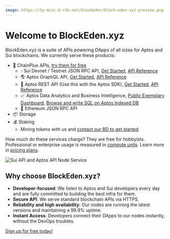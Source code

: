 ```yaml
---
image: https://tp-misc.b-cdn.net/blockeden/block-eden-xyz-preview.png
---
```

# Welcome to BlockEden.xyz

BlockEden.xyz is a suite of APIs powering DApps of all sizes for Aptos and Sui blockchains. We currently serve these products:

* 🔌 ChainPlus APIs, [try them for free](https://blockeden.xyz/keys)
  * 💧 Sui Devnet / Testnet JSON RPC API, [Get Started](/docs/sui/), [API Reference](https://docs.sui.io/sui-jsonrpc)
  * 🌎 Aptos GraphQL API, [Get Started](/blog/2022/11/03/aptos-graphql-api-now-available-at-block-eden), [API Reference](https://cloud.hasura.io/public/graphiql?endpoint=https%3A%2F%2Faptos-indexer-mainnet.blockeden.xyz%2FiyR6H4AGURgkrHwbvnaS%2Fv1%2Fgraphql)
  * 🤖 Aptos REST API (Use this with the Aptos SDK), [Get Started](/docs/aptos/), [API Reference](/aptos-api-reference/get-ledger-info)
  * 📈 Aptos Data Analytics and Business Intelligence, [Public Exemplary Dashboard](https://blockeden.xyz/analytics/public/dashboard/8aebd278-8f33-43ea-95f3-8baf3ecab5cf), [Browse and write SQL on Aptos Indexed DB](https://blockeden.xyz/analytics/browse/2/schema/public)
  * 🔷 Ethereum JSON RPC API
* 📦 Storage
* 💰 Staking
  * Mining tokens with us and [contact our BD to get started](https://t.me/mikethrift).

How much do these services charge? They are free for hobbyists. Professional or enterprise usage is measured in [compute units](compute-unit.md). Learn more in [pricing plans](/pricing).

![Sui API and Aptos API Node Service](https://tp-misc.b-cdn.net/blockeden/block-eden-xyz-preview.png "Sui API and Aptos API Node Service")

## Why choose BlockEden.xyz?

- **Developer-focused**: We listen to Aptos and Sui developers every day and are fully committed to building the best infra for them.
- **Secure API**: We serve standard blockchain APIs via HTTPS.
- **Reliability and high availability**: Our nodes are running the latest versions and maintaining a 99.9% uptime.
- **Instant Access**: Developers connect their DApps to our nodes instantly, without the DevOps troubles.

[Sign up for free today!](https://blockeden.xyz/dash/sign-up/)
